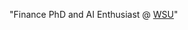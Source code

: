 "Finance PhD and AI Enthusiast @ [WSU](https://directory.business.wsu.edu/Directory/Profile/adam.bozman/)"

